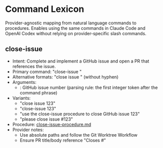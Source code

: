 # Command Lexicon

Provider-agnostic mapping from natural language commands to procedures. Enables using the same commands in Claude Code and OpenAI Codex without relying on provider-specific slash commands.

## close-issue
- Intent: Complete and implement a GitHub issue and open a PR that references the issue.
- Primary command: "close-issue <number>"
- Alternative formats: "close issue <number>" (without hyphen)
- Arguments:
  - <number>: GitHub issue number (parsing rule: the first integer token after the command phrase)
- Variants:
  - "close issue 123"
  - "close-issue 123"
  - "use the close-issue procedure to close GitHub issue 123"
  - "please close issue #123"
- Procedure: [close-issue-procedure.md](close-issue-procedure.md)
- Provider notes:
  - Use absolute paths and follow the Git Worktree Workflow
  - Ensure PR title/body reference "Closes #<number>"
